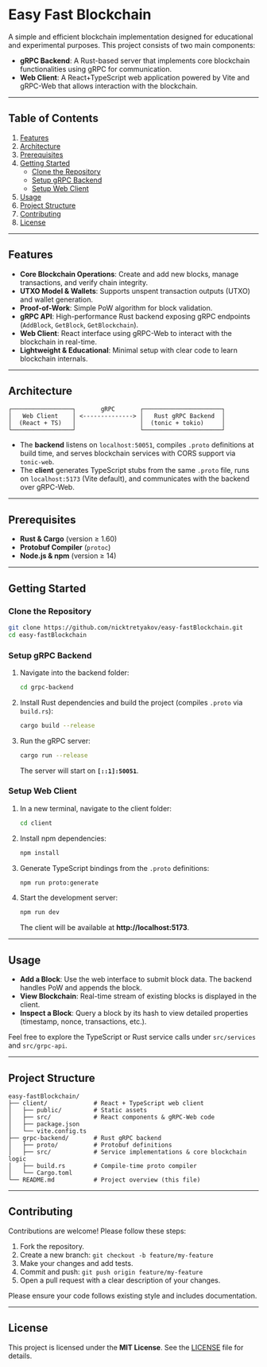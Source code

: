# Easy Fast Blockchain

A simple and efficient blockchain implementation designed for educational and experimental purposes. This project consists of two main components:

- **gRPC Backend**: A Rust-based server that implements core blockchain functionalities using gRPC for communication.
- **Web Client**: A React+TypeScript web application powered by Vite and gRPC-Web that allows interaction with the blockchain.

---

## Table of Contents

1. [Features](#features)
2. [Architecture](#architecture)
3. [Prerequisites](#prerequisites)
4. [Getting Started](#getting-started)
   - [Clone the Repository](#clone-the-repository)
   - [Setup gRPC Backend](#setup-grpc-backend)
   - [Setup Web Client](#setup-web-client)
5. [Usage](#usage)
6. [Project Structure](#project-structure)
7. [Contributing](#contributing)
8. [License](#license)

---

## Features

- **Core Blockchain Operations**: Create and add new blocks, manage transactions, and verify chain integrity.
- **UTXO Model & Wallets**: Supports unspent transaction outputs (UTXO) and wallet generation.
- **Proof-of-Work**: Simple PoW algorithm for block validation.
- **gRPC API**: High-performance Rust backend exposing gRPC endpoints (`AddBlock`, `GetBlock`, `GetBlockchain`).
- **Web Client**: React interface using gRPC-Web to interact with the blockchain in real-time.
- **Lightweight & Educational**: Minimal setup with clear code to learn blockchain internals.

---

## Architecture

```text
┌─────────────────┐       gRPC       ┌──────────────────────┐
│   Web Client    │ <--------------> │   Rust gRPC Backend  │
│  (React + TS)   │                  │  (tonic + tokio)     │
└─────────────────┘                  └──────────────────────┘
```  

- The **backend** listens on `localhost:50051`, compiles `.proto` definitions at build time, and serves blockchain services with CORS support via `tonic-web`.
- The **client** generates TypeScript stubs from the same `.proto` file, runs on `localhost:5173` (Vite default), and communicates with the backend over gRPC-Web.

---

## Prerequisites

- **Rust & Cargo** (version ≥ 1.60)
- **Protobuf Compiler** (`protoc`)
- **Node.js & npm** (version ≥ 14)

---

## Getting Started

### Clone the Repository

```bash
git clone https://github.com/nicktretyakov/easy-fastBlockchain.git
cd easy-fastBlockchain
```

### Setup gRPC Backend

1. Navigate into the backend folder:

   ```bash
   cd grpc-backend
   ```

2. Install Rust dependencies and build the project (compiles `.proto` via `build.rs`):

   ```bash
   cargo build --release
   ```

3. Run the gRPC server:

   ```bash
   cargo run --release
   ```

   The server will start on **`[::1]:50051`**.

### Setup Web Client

1. In a new terminal, navigate to the client folder:

   ```bash
   cd client
   ```

2. Install npm dependencies:

   ```bash
   npm install
   ```

3. Generate TypeScript bindings from the `.proto` definitions:

   ```bash
   npm run proto:generate
   ```

4. Start the development server:

   ```bash
   npm run dev
   ```

   The client will be available at **http://localhost:5173**.

---

## Usage

- **Add a Block**: Use the web interface to submit block data. The backend handles PoW and appends the block.
- **View Blockchain**: Real-time stream of existing blocks is displayed in the client.
- **Inspect a Block**: Query a block by its hash to view detailed properties (timestamp, nonce, transactions, etc.).

Feel free to explore the TypeScript or Rust service calls under `src/services` and `src/grpc-api`.

---

## Project Structure

```text
easy-fastBlockchain/
├── client/             # React + TypeScript web client
│   ├── public/         # Static assets
│   ├── src/            # React components & gRPC-Web code
│   ├── package.json
│   └── vite.config.ts
├── grpc-backend/       # Rust gRPC backend
│   ├── proto/          # Protobuf definitions
│   ├── src/            # Service implementations & core blockchain logic
│   ├── build.rs        # Compile-time proto compiler
│   └── Cargo.toml
└── README.md           # Project overview (this file)
```  

---

## Contributing

Contributions are welcome! Please follow these steps:

1. Fork the repository.
2. Create a new branch: `git checkout -b feature/my-feature`
3. Make your changes and add tests.
4. Commit and push: `git push origin feature/my-feature`
5. Open a pull request with a clear description of your changes.

Please ensure your code follows existing style and includes documentation.

---

## License

This project is licensed under the **MIT License**. See the [LICENSE](LICENSE) file for details.

